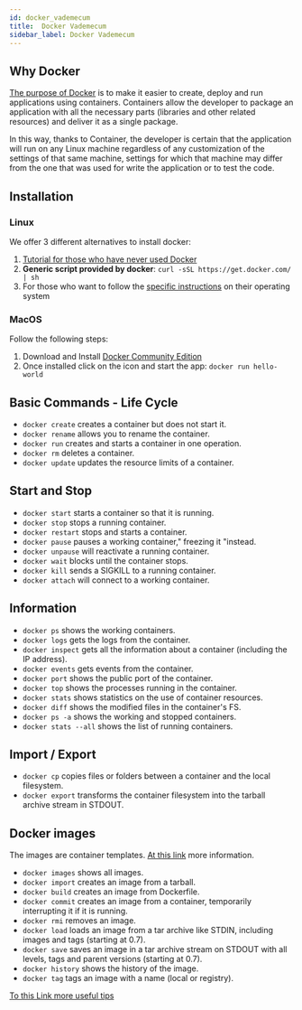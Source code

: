 ```yaml
---
id: docker_vademecum
title:  Docker Vademecum
sidebar_label: Docker Vademecum
---
```

## Why Docker

[The purpose of Docker](https://www.docker.com/why-docker#copy1) is to make it easier to create, deploy and run applications using containers. Containers allow the developer to package an application with all the necessary parts (libraries and other related resources) and deliver it as a single package.

In this way, thanks to Container, the developer is certain that the application will run on any Linux machine regardless of any customization of the settings of that same machine, settings for which that machine may differ from the one that was used for write the application or to test the code.

## Installation

### Linux

We offer 3 different alternatives to install docker:

1. [Tutorial for those who have never used Docker](https://docs.docker.com/get-started/)
2. **Generic script provided by docker**: `curl -sSL https://get.docker.com/ | sh`
3. For those who want to follow the [specific instructions](https://docs.docker.com/install/) on their operating system

### MacOS

Follow the following steps:

1. Download and Install [Docker Community Edition](https://www.docker.com/products/docker-engine)
2. Once installed click on the icon and start the app: `docker run hello-world`

## Basic Commands - Life Cycle

* `docker create` creates a container but does not start it.
* `docker rename` allows you to rename the container.
* `docker run` creates and starts a container in one operation.
* `docker rm` deletes a container.
* `docker update` updates the resource limits of a container.

## Start and Stop

* `docker start` starts a container so that it is running.
* `docker stop` stops a running container.
* `docker restart` stops and starts a container.
* `docker pause` pauses a working container," freezing it "instead.
* `docker unpause` will reactivate a running container.
* `docker wait` blocks until the container stops.
* `docker kill` sends a SIGKILL to a running container.
* `docker attach` will connect to a working container.

## Information

* `docker ps` shows the working containers.
* `docker logs` gets the logs from the container.
* `docker inspect` gets all the information about a container (including the IP address).
* `docker events` gets events from the container.
* `docker port` shows the public port of the container.
* `docker top` shows the processes running in the container.
* `docker stats` shows statistics on the use of container resources.
* `docker diff` shows the modified files in the container's FS.
* `docker ps -a` shows the working and stopped containers.
* `docker stats --all` shows the list of running containers.

## Import / Export

* `docker cp` copies files or folders between a container and the local filesystem.
* `docker export` transforms the container filesystem into the tarball archive stream in STDOUT.

## Docker images

The images are container templates. [At this link](https://docs.docker.com/engine/docker-overview/) more information.

* `docker images` shows all images.
* `docker import` creates an image from a tarball.
* `docker build` creates an image from Dockerfile.
* `docker commit` creates an image from a container, temporarily interrupting it if it is running.
* `docker rmi` removes an image.
* `docker load` loads an image from a tar archive like STDIN, including images and tags (starting at 0.7).
* `docker save` saves an image in a tar archive stream on STDOUT with all levels, tags and parent versions (starting at 0.7).
* `docker history` shows the history of the image.
* `docker tag` tags an image with a name (local or registry).

[To this Link more useful tips](https://github.com/wsargent/docker-cheat-sheet#dockerfile)
